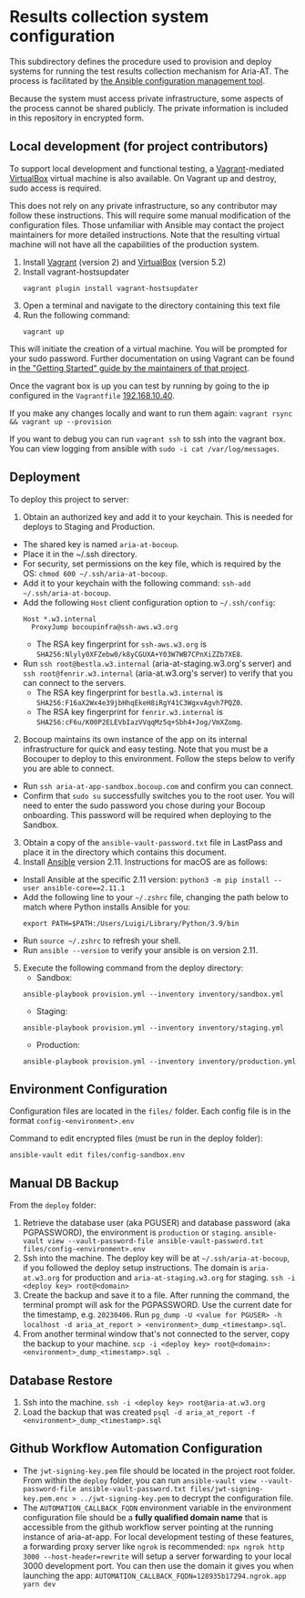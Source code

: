 # Results collection system configuration

This subdirectory defines the procedure used to provision and deploy systems
for running the test results collection mechanism for Aria-AT. The process is
facilitated by [the Ansible configuration management
tool](https://www.ansible.com/).

Because the system must access private infrastructure, some aspects of the
process cannot be shared publicly. The private information is included in this
repository in encrypted form.

## Local development (for project contributors)

To support local development and functional testing, a
[Vagrant](https://www.vagrantup.com/)-mediated
[VirtualBox](https://www.virtualbox.org/) virtual machine is also available. On Vagrant up and destroy, sudo access is required.

This does not rely on any private infrastructure, so any contributor may follow
these instructions. This will require some manual modification of the
configuration files. Those unfamiliar with Ansible may contact the project
maintainers for more detailed instructions. Note that the resulting virtual
machine will not have all the capabilities of the production system.

1. Install [Vagrant](https://www.vagrantup.com/) (version 2) and
   [VirtualBox](https://www.virtualbox.org/) (version 5.2)
2. Install vagrant-hostsupdater
    ```
    vagrant plugin install vagrant-hostsupdater
    ```
3. Open a terminal and navigate to the directory containing this text file
4. Run the following command:
    ```
    vagrant up
    ```
This will initiate the creation of a virtual machine. You will be prompted for your sudo password. Further documentation on using Vagrant can be found in [the "Getting Started" guide by the maintainers of that project](https://www.vagrantup.com/intro/getting-started/index.html).

Once the vagrant box is up you can test by running by going to the ip configured
in the `Vagrantfile` [192.168.10.40](192.168.10.40).

If you make any changes locally and want to run them again:
    ```
    vagrant rsync && vagrant up --provision
    ```

If you want to debug you can run `vagrant ssh` to ssh into the vagrant box. You
can view logging from ansible with `sudo -i cat /var/log/messages`.

## Deployment

To deploy this project to  server:

1. Obtain an authorized key and add it to your keychain. This is needed for deploys to Staging and Production. 
  - The shared key is named `aria-at-bocoup`.
  - Place it in the ~/.ssh directory.
  - For security, set permissions on the key file, which is required by the OS: `chmod 600 ~/.ssh/aria-at-bocoup`.
  - Add it to your keychain with the following command: `ssh-add ~/.ssh/aria-at-bocoup`.
  - Add the following `Host` client configuration option to `~/.ssh/config`:
    ```
    Host *.w3.internal
      ProxyJump bocoupinfra@ssh-aws.w3.org
    ```
    - The RSA key fingerprint for `ssh-aws.w3.org` is `SHA256:Nlyly0XFZebw0/k8yCGUXA+Y03W7WB7CPnXiZZb7XE8`.
  - Run `ssh root@bestla.w3.internal` (aria-at-staging.w3.org's server) and `ssh root@fenrir.w3.internal` (aria-at.w3.org's server) to verify that you can connect to the servers.
    - The RSA key fingerprint for `bestla.w3.internal` is `SHA256:F16aX2Wx4e39jbHhqEkeH8iRgY41C3WgxvAgvh7PQZ0`.
    - The RSA key fingerprint for `fenrir.w3.internal` is `SHA256:cF6u/K00P2ELEVbIazVVqqMz5q+Sbh4+Jog/VmXZomg`.
2. Bocoup maintains its own instance of the app on its internal infrastructure for quick and easy testing. Note that you must be a Bocouper to deploy to this environment. Follow the steps below to verify you are able to connect.
  - Run `ssh aria-at-app-sandbox.bocoup.com` and confirm you can connect.
  - Confirm that `sudo su` successfully switches you to the root user. You will need to enter the sudo password you chose during your Bocoup onboarding. This password will be required when deploying to the Sandbox.
3. Obtain a copy of the `ansible-vault-password.txt` file in LastPass and place it in the directory which contains this document.
4. Install [Ansible](https://www.ansible.com/) version 2.11. Instructions for macOS are as follows:
  - Install Ansible at the specific 2.11 version: `python3 -m pip install --user ansible-core==2.11.1`
  - Add the following line to your `~/.zshrc` file, changing the path below to match where Python installs Ansible for you:
    ```
    export PATH=$PATH:/Users/Luigi/Library/Python/3.9/bin
    ```
  - Run `source ~/.zshrc` to refresh your shell.
  - Run `ansible --version` to verify your ansible is on version 2.11.
5. Execute the following command from the deploy directory:
   - Sandbox:
    ```
    ansible-playbook provision.yml --inventory inventory/sandbox.yml
    ```
   - Staging:
    ```
    ansible-playbook provision.yml --inventory inventory/staging.yml
    ```
   - Production:
    ```
    ansible-playbook provision.yml --inventory inventory/production.yml
    ```

## Environment Configuration

Configuration files are located in the `files/` folder. Each config file is in the format `config-<environment>.env`

Command to edit encrypted files (must be run in the deploy folder):

```
ansible-vault edit files/config-sandbox.env
```

## Manual DB Backup
From the `deploy` folder:

1. Retrieve the database user (aka PGUSER) and database password (aka PGPASSWORD), the environment is `production` or `staging`.
   `ansible-vault view --vault-password-file ansible-vault-password.txt files/config-<environment>.env`
2. Ssh into the machine. The deploy key will be at `~/.ssh/aria-at-bocoup`, if you followed the deploy setup instructions. The domain is `aria-at.w3.org` for production and `aria-at-staging.w3.org` for staging.
  `ssh -i <deploy key> root@<domain>`
3. Create the backup and save it to a file. After running the command, the terminal prompt will ask for the PGPASSWORD. Use the current date for the timestamp, e.g. `20230406`. Run
  `pg_dump -U <value for PGUSER> -h localhost -d aria_at_report > <environment>_dump_<timestamp>.sql`. 
4. From another terminal window that's not connected to the server, copy the backup to your machine.
  `scp -i <deploy key> root@<domain>:<environment>_dump_<timestamp>.sql .`

## Database Restore
1. Ssh into the machine.
  `ssh -i <deploy key> root@aria-at.w3.org`
2. Load the backup that was created
  `psql -d aria_at_report -f <environment>_dump_<timestamp>.sql`

## Github Workflow Automation Configuration
* The `jwt-signing-key.pem` file should be located in the project root folder.
  From within the `deploy` folder, you can run `ansible-vault view --vault-password-file ansible-vault-password.txt files/jwt-signing-key.pem.enc > ../jwt-signing-key.pem` to decrypt the configuration file.
* The `AUTOMATION_CALLBACK_FQDN` environment variable in the environment configuration file should be a **fully qualified domain name** that is accessible from the github workflow server pointing at the running instance of aria-at-app.  For local development testing of these features, a forwarding proxy server like `ngrok` is recommended: `npx ngrok http 3000 --host-header=rewrite` will setup a server forwarding to your local 3000 development port.  You can then use the domain it gives you when launching the app:
  `AUTOMATION_CALLBACK_FQDN=128935b17294.ngrok.app yarn dev`
